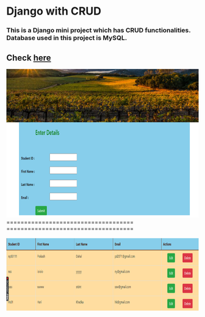 # Django with CRUD

### This is a Django mini project which has CRUD functionalities. Database used in this project is MySQL.

## Check <a href="http://ec2-34-202-229-236.compute-1.amazonaws.com">here</a>

<img src="https://github.com/PDahal2871/DjangoCRUD/blob/master/Screenshot%20(175).png" width=750px height=390px>
====================================
====================================
<br>
<br>
<img src="https://github.com/PDahal2871/DjangoCRUD/blob/master/Screenshot%20(176).png" width=750px height=190px>
